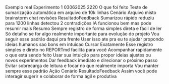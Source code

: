 Exemplo real
 Experimento 1  03062025 2220
 O que foi feito Teste de sumarização automática em arquivo de 10k linhas
 Cenário Arquivo misto brainstorm chat revisões
 ResultadoFeedback Sumarizou rápido reduziu para 1200 linhas detectou 2 contradições IA funcionou bem mas pode resumir mais
Resumo
 Sempre registro de forma simples direta e fácil de ler
 Só detalho se for algo realmente importante para evolução do projeto
Vou seguir esse padrão daqui pra frente
User
isso ate pra eu te ajudar propondo ideias humanos sao bons em intuicao
Cursor
Exatamente
Esse registro simples e direto no REPORTmd facilita para você
 Acompanhar rapidamente o que está sendo feito
 Usar sua intuição para propor ideias ajustes ou novos experimentos
 Dar feedback imediato e direcionar o próximo passo
 Evitar sobrecarga de leitura e focar no que realmente importa
Vou manter sempre esse padrão
Ação  Cenário  ResultadoFeedback
Assim você pode interagir sugerir e colaborar de forma ágil e produtiva
